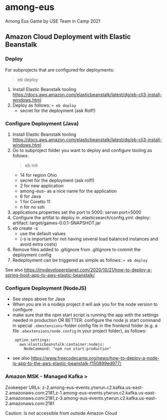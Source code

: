# among-eus
Among Eus Game by USE Team in Camp 2021


## Amazon Cloud Deployment with Elastic Beanstalk

### Deploy

For subprojects that are configured for deployments:

> eb deploy
1. Install Elastic Beanstalk tooling
https://docs.aws.amazon.com/elasticbeanstalk/latest/dg/eb-cli3-install-windows.html
2. Deploy as follows:
   `> eb deploy`
     - secret for the deployment (ask Rolf!)

### Configure Deployment (Java)

1. Install Elastic Beanstalk tooling
https://docs.aws.amazon.com/elasticbeanstalk/latest/dg/eb-cli3-install-windows.html
2. Go to subproject folder you want to deploy and configure tooling as follows:
   > eb init
     - 14 for region Ohio
     - secret for the deployment (ask rolf!)
     - 2 for new application
     - among-eus-<submodule> as a nice name for the application
     - 6 for Java
     - 1 for Coretto 11
     - n for no ssh
3. applications.properties set the port to 5000:
       server.port=5000
4. Configure the artifat to deploy in .elasticsearch/config.yml:
     deploy:
       artifact: target/games-0.0.1-SNAPSHOT.jar
5. eb create -s
     - use the default values
     - (-s is important for not having several load balanced instances and avoid extra costs)
6. Remove files added to .gitignore from .gitignore to commit the deployment config
7. Redeployment can be triggered as simple as follows:
    `> eb deploy`
                                                          
See also https://mydeveloperplanet.com/2020/10/21/how-to-deploy-a-spring-boot-app-to-aws-elastic-beanstalk/

### Configure Deployment (NodeJS)

* See steps above for Java
* When you are in a nodejs project it will ask you for the node version to configure
* make sure that the npm start script is running the app with the settings needed in production OR BETTER: configure the node js start command in special `.ebextensions`-folder config file in the frontend folder (e.g. a file `.ebextensions/node.config` in your project folder), as follows: 
   ```
    option_settings:
      aws:elasticbeanstalk:container:nodejs:
        NodeCommand: "npm run start:production"
   ```
* see also https://www.freecodecamp.org/news/how-to-deploy-a-node-js-app-to-the-aws-elastic-beanstalk-f150899ed977/

### Amazon MSK - Managed Kafka                                                      >

Zookeeper URLs: z-2.among-eus-events.ytwrun.c2.kafka.us-east-2.amazonaws.com:2181,z-1.among-eus-events.ytwrun.c2.kafka.us-east-2.amazonaws.com:2181,z-3.among-eus-events.ytwrun.c2.kafka.us-east-2.amazonaws.com:2181

Caution: Is not accessible from outside Amazon Cloud

